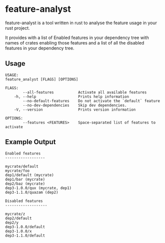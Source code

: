 # feature-analyst
feature-analyst is a tool written in rust to analyse the feature usage in your rust project. 

It provides with a list of Enabled features in your dependency tree with names of crates enabling those features and a list of all the disabled features in your dependency tree.

## Usage
    USAGE:
    feature_analyst [FLAGS] [OPTIONS]

    FLAGS:
            --all-features           Activate all available features
        -h, --help                   Prints help information
            --no-default-features    Do not activate the `default` feature
            --no-dev-dependencies    Skip dev dependencies.
        -V, --version                Prints version information

    OPTIONS:
            --features <FEATURES>    Space-separated list of features to activate

## Example Output
    Enabled features
    ------------------

    mycrate/default
    mycrate/foo
    dep1/default (mycrate)
    dep1/bar (mycrate)
    dep2/baz (mycrate)
    dep3-1.0.0/qux (mycrate, dep1)
    dep3-1.1.0/quazam (dep2)

    Disabled features
    -------------------

    mycrate/z
    dep2/default
    dep2/y
    dep3-1.0.0/default
    dep3-1.0.0/x
    dep3-1.1.0/default